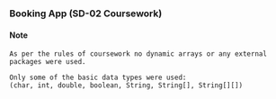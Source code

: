 ### Booking App (SD-02 Coursework)  

#### Note
```
As per the rules of coursework no dynamic arrays or any external
packages were used.

Only some of the basic data types were used:
(char, int, double, boolean, String, String[], String[][])
```

